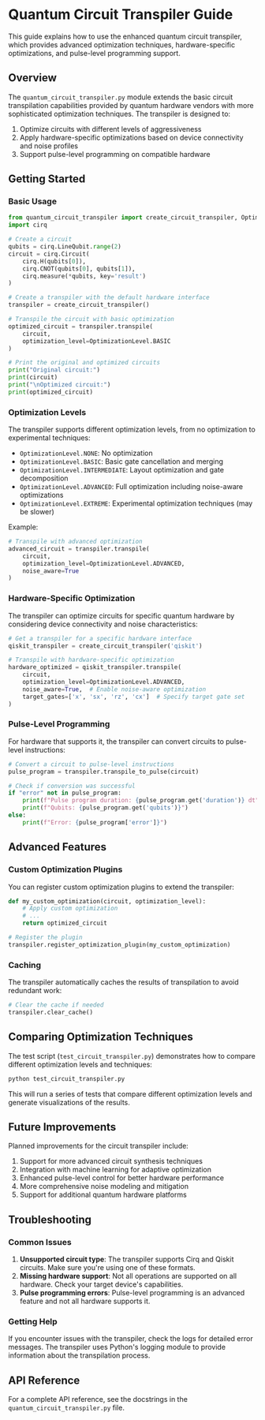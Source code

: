 # Quantum Circuit Transpiler Guide

This guide explains how to use the enhanced quantum circuit transpiler, which provides advanced optimization techniques, hardware-specific optimizations, and pulse-level programming support.

## Overview

The `quantum_circuit_transpiler.py` module extends the basic circuit transpilation capabilities provided by quantum hardware vendors with more sophisticated optimization techniques. The transpiler is designed to:

1. Optimize circuits with different levels of aggressiveness
2. Apply hardware-specific optimizations based on device connectivity and noise profiles
3. Support pulse-level programming on compatible hardware

## Getting Started

### Basic Usage

```python
from quantum_circuit_transpiler import create_circuit_transpiler, OptimizationLevel
import cirq

# Create a circuit
qubits = cirq.LineQubit.range(2)
circuit = cirq.Circuit(
    cirq.H(qubits[0]),
    cirq.CNOT(qubits[0], qubits[1]),
    cirq.measure(*qubits, key='result')
)

# Create a transpiler with the default hardware interface
transpiler = create_circuit_transpiler()

# Transpile the circuit with basic optimization
optimized_circuit = transpiler.transpile(
    circuit, 
    optimization_level=OptimizationLevel.BASIC
)

# Print the original and optimized circuits
print("Original circuit:")
print(circuit)
print("\nOptimized circuit:")
print(optimized_circuit)
```

### Optimization Levels

The transpiler supports different optimization levels, from no optimization to experimental techniques:

- `OptimizationLevel.NONE`: No optimization
- `OptimizationLevel.BASIC`: Basic gate cancellation and merging
- `OptimizationLevel.INTERMEDIATE`: Layout optimization and gate decomposition
- `OptimizationLevel.ADVANCED`: Full optimization including noise-aware optimizations
- `OptimizationLevel.EXTREME`: Experimental optimization techniques (may be slower)

Example:
```python
# Transpile with advanced optimization
advanced_circuit = transpiler.transpile(
    circuit, 
    optimization_level=OptimizationLevel.ADVANCED,
    noise_aware=True
)
```

### Hardware-Specific Optimization

The transpiler can optimize circuits for specific quantum hardware by considering device connectivity and noise characteristics:

```python
# Get a transpiler for a specific hardware interface
qiskit_transpiler = create_circuit_transpiler('qiskit')

# Transpile with hardware-specific optimization
hardware_optimized = qiskit_transpiler.transpile(
    circuit,
    optimization_level=OptimizationLevel.ADVANCED,
    noise_aware=True,  # Enable noise-aware optimization
    target_gates=['x', 'sx', 'rz', 'cx']  # Specify target gate set
)
```

### Pulse-Level Programming

For hardware that supports it, the transpiler can convert circuits to pulse-level instructions:

```python
# Convert a circuit to pulse-level instructions
pulse_program = transpiler.transpile_to_pulse(circuit)

# Check if conversion was successful
if "error" not in pulse_program:
    print(f"Pulse program duration: {pulse_program.get('duration')} dt")
    print(f"Qubits: {pulse_program.get('qubits')}")
else:
    print(f"Error: {pulse_program['error']}")
```

## Advanced Features

### Custom Optimization Plugins

You can register custom optimization plugins to extend the transpiler:

```python
def my_custom_optimization(circuit, optimization_level):
    # Apply custom optimization
    # ...
    return optimized_circuit

# Register the plugin
transpiler.register_optimization_plugin(my_custom_optimization)
```

### Caching

The transpiler automatically caches the results of transpilation to avoid redundant work:

```python
# Clear the cache if needed
transpiler.clear_cache()
```

## Comparing Optimization Techniques

The test script (`test_circuit_transpiler.py`) demonstrates how to compare different optimization levels and techniques:

```bash
python test_circuit_transpiler.py
```

This will run a series of tests that compare different optimization levels and generate visualizations of the results.

## Future Improvements

Planned improvements for the circuit transpiler include:

1. Support for more advanced circuit synthesis techniques
2. Integration with machine learning for adaptive optimization
3. Enhanced pulse-level control for better hardware performance
4. More comprehensive noise modeling and mitigation
5. Support for additional quantum hardware platforms

## Troubleshooting

### Common Issues

1. **Unsupported circuit type**: The transpiler supports Cirq and Qiskit circuits. Make sure you're using one of these formats.
2. **Missing hardware support**: Not all operations are supported on all hardware. Check your target device's capabilities.
3. **Pulse programming errors**: Pulse-level programming is an advanced feature and not all hardware supports it.

### Getting Help

If you encounter issues with the transpiler, check the logs for detailed error messages. The transpiler uses Python's logging module to provide information about the transpilation process.

## API Reference

For a complete API reference, see the docstrings in the `quantum_circuit_transpiler.py` file. 
